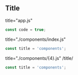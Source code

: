 ## Title

title="app.js"

```js title="app.js"
const code = true;
```

title="./components/index.js"

```js title="./components/index.js"
const title = 'components';
```

title="./components/{4}.js" /title/

```js title="./components/{4}.js" /title/
const title = 'components';
```
